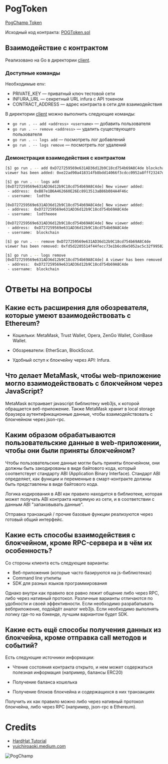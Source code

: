 # PogToken

[PogChamp Token](https://goerli.etherscan.io/address/0xd727259569e631ad36d12b9c18cd754b69a8c4de)

Исходный код контракта: [POGToken.sol](./contracts/POGToken.sol)

## Взаимодействие с контрактом

Реализовано на Go в директории [client](./client/).

### Доступные команды

Необходимые env:

- PRIVATE_KEY &mdash; приватный ключ тестовой сети
- INFURA_URL &mdash; секретный URL infura с API токеном
- CONTRACT_ADDRESS &mdash; адрес контракта в сети для взаимодействия

В директории [client](./client/) можно выполнить следующие команды:

- `go run . -- add <address> <username>` &mdash; добавить пользователя
- `go run . -- remove <address>` &mdash; удалить существующего пользователя
- `go run . -- logs add` &mdash; посмотреть лог добавлений
- `go run . -- logs remove` &mdash; посмотреть лог удалений

### Демонстрация взаимодействия с контрактом

```bash
[$] go run . -- add 0xD727259569e631AD36d12b9C18cd754b69A8C4de blockchain
viewer has been added: 0xe22ad90a418314fb8bdd14066f3cdcc0952a8fff23247da6400d317d8d3deddc

[$] go run . -- logs add
[0xD727259569e631AD36d12b9C18cd754b69A8C4de] New viewer added:
 - address:  0xB87e1B6A462660E26Ec8913513aB86b084A4F46c
 - username:  lodthe

[0xD727259569e631AD36d12b9C18cd754b69A8C4de] New viewer added:
 - address:  0xD727259569e631AD36d12b9C18cd754b69A8C4de
 - username:  lodtheeee

[0xD727259569e631AD36d12b9C18cd754b69A8C4de] New viewer added:
 - address:  0xD727259569e631AD36d12b9C18cd754b69A8C4de
 - username:  blockchain

[$] go run . -- remove 0xD727259569e631AD36d12b9C18cd754b69A8C4de
viewer has been removed: 0xfd5d2205514f44fecc73e1b6cd6e5052ac5c32f99582f06a4a8096386f34cb11

[$] go run . -- logs remove
[0xD727259569e631AD36d12b9C18cd754b69A8C4de] A viewer has been removed:
 - address:  0xD727259569e631AD36d12b9C18cd754b69A8C4de
 - username:  blockchain
```

# Ответы на вопросы

## Какие есть расширения для обозревателя, которые умеют взаимодействовать с Ethereum?

- Кошельки: MetaMask, Trust Wallet, Opera, ZenGo Wallet, CoinBase Wallet.

- Обозреватели: EtherScan, BlockScout.

- Удобный оступ к блокчейну через API: Infura.

## Что делает MetaMask, чтобы web-приложение могло взаимодействовать с блокчейном через JavaScript?

MetaMask встраивает javascript библиотеку web3js, к которой обращается веб-приложение. Также MetaMask хранит в local storage браузера аутентификационные данные, чтобы взаимодействовать с блокчейном через json-rpc.

## Каким образом обрабатываются пользовательские данные в web-приложении, чтобы они были приняты блокчейном?

Чтобы пользовательские данные могли быть приняты блокчейном, они должны быть закодированы в виде байтового кода, который соответствует стандарту ABI (Application Binary Interface). Стандарт ABI определяет, как функции и переменные в смарт-контракте должны быть представлены в виде байтового кода.

Логика кодирования в ABI как правило находится в библиотеке, которая может получать ABI контракта напрямую из сети, и в соответствии с данным ABI "запаковывать данные".

Отправка транзакций / прочие базовые функции реализуются через готовый общий интерфейс.

## Какие есть способы взаимодействия с блокчейном, кроме RPC-сервера и в чём их особенность?

Со стороны клиента есть следующие варианты:

- Веб-приложения (которые часто базируются на js-библиотеках)
- Command line утилиты
- SDK для разных языков программирования

Однако внутри как правило все равно лежит общение либо через RPC, либо через нативный протокол.
Различные варианты отличаются по удобности и своей эффективности. Если необходимо разрабатывать вебприложение, подойдёт аналог web3js. Если необходимо выполнять логику где-то на бэкенде, лучшим вариантом будет SDK.

## Какие есть ещё способы получения данных из блокчейна, кроме отправка call методов и событий?

Есть следующие источники информации:

- Чтение состояния контракта открыто, и нем может содержаться полезная информация (например, балансы ERC20)

- Получение баланса кошелька

- Получение блоков блокчейна и содержащихся в них транзакциях

Получить их как правило можно либо через нативный протокол блокчейна, либо через RPC (например, json-rpc в Ethereum).

# Credits

- [HardHat Tutorial](https://hardhat.org/tutorial/testing-contracts)
- [yuichiroaoki.medium.com](https://yuichiroaoki.medium.com/testing-erc20-smart-contracts-in-typescript-hardhat-9ad20eb40502)

![PogChamp](https://blog.cdn.own3d.tv/resize=fit:crop,height:400,width:600/pKwIyI8RyGtPW35ZFg2m)
